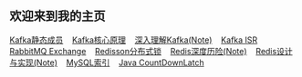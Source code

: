 ## 欢迎来到我的主页

[Kafka静态成员](kafka-static-membership.md) &nbsp;&nbsp;
[Kafka核心原理](kafka-main.md) &nbsp;&nbsp;
[深入理解Kafka(Note)](kafka-core.md) &nbsp;&nbsp;
[Kafka ISR](kafka-isr.md) &nbsp;&nbsp;
[RabbitMQ Exchange](rabbitmq-exchange.md) &nbsp;&nbsp;
[Redisson分布式锁](java-redisson.md) &nbsp;&nbsp;
[Redis深度历险(Note)](redis-deep.md) &nbsp;&nbsp;
[Redis设计与实现(Note)](redis-design.md) &nbsp;&nbsp;
[MySQL索引](mysql-index.md) &nbsp;&nbsp;
[Java CountDownLatch](java-CountDownLatch.md) &nbsp;&nbsp;

